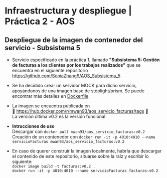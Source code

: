 # Infraestructura y despliegue | Práctica 2 - AOS
##  Despliegue de la imagen de contenedor del servicio - Subsistema 5
- Servicio especificado en la práctica 1, llamado **"Subsistema 5: Gestión de facturas a los clientes por los trabajos realizados"** que se encuentra en el siguiente repositorio https://github.com/SoniaZhang9/AOS_Subsistema_5 <br>

- Se ha decidido crear un servidor MOCK para dicho servicio, apoyándonos de una imagen base de stoplight/prism. Se puede encontrar más detalles en [Dockerfile](Dockerfile)

- La imagen se encuentra publicada en <br>
🐳 https://hub.docker.com/r/mwan93/aos_servicio_facturas/tags 🐳 <br>
La versión última v0.2 es la versión funcional 

- **Intrucciones de uso**<br>
Descargar con `docker pull mwan93/aos_servicio_facturas:v0.2` <br>
Creación de un contenedor con `docker run -it -p 4010:4010 --name servicioFacturas mwan93/aos_servicio_facturas:v0.2` 

- En caso de querer construir la imagen localmente, habría que descargar el contenido de este repositorio, situarse sobre la raíz y escribir lo siguiente:<br> 
`docker image build -t facturas:v0.2 .`<br> 
`docker run -it -p 4010:4010 --name servicioFacturas facturas:v0.2`
